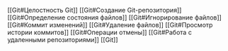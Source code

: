 [[Git#Целостность Git]]
[[Git#Создание Git-репозитория]]
[[Git#Определение состояния файлов]]
[[Git#Игнорирование файлов]]
[[Git#Коммит изменений]]
[[Git#Удаление файлов]]
[[Git#Просмотр истории коммитов]]
[[Git#Операции отмены]]
[[Git#Работа с удаленными репозиториями]]
[[Git]]
